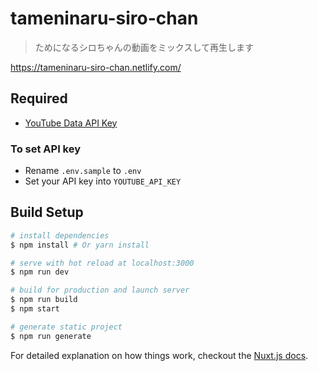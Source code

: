 # tameninaru-siro-chan

> ためになるシロちゃんの動画をミックスして再生します

https://tameninaru-siro-chan.netlify.com/

## Required

- [YouTube Data API Key](https://developers.google.com/youtube/v3/getting-started?hl=ja)

### To set API key

- Rename `.env.sample` to `.env`
- Set your API key into `YOUTUBE_API_KEY`


## Build Setup

```bash
# install dependencies
$ npm install # Or yarn install

# serve with hot reload at localhost:3000
$ npm run dev

# build for production and launch server
$ npm run build
$ npm start

# generate static project
$ npm run generate
```

For detailed explanation on how things work, checkout the [Nuxt.js docs](https://github.com/nuxt/nuxt.js).
